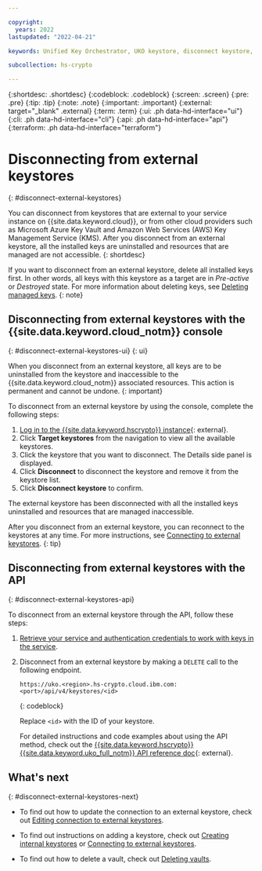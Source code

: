 ```yaml
---

copyright:
  years: 2022
lastupdated: "2022-04-21"

keywords: Unified Key Orchestrator, UKO keystore, disconnect keystore, external keystore, KMS keystore

subcollection: hs-crypto

---
```


{:shortdesc: .shortdesc}
{:codeblock: .codeblock}
{:screen: .screen}
{:pre: .pre}
{:tip: .tip}
{:note: .note}
{:important: .important}
{:external: target="_blank" .external}
{:term: .term}
{:ui: .ph data-hd-interface="ui"}
{:cli: .ph data-hd-interface="cli"}
{:api: .ph data-hd-interface="api"}
{:terraform: .ph data-hd-interface="terraform"}


# Disconnecting from external keystores
{: #disconnect-external-keystores}

You can disconnect from keystores that are external to your service instance on {{site.data.keyword.cloud}}, or from other cloud providers such as Microsoft Azure Key Vault and Amazon Web Services (AWS) Key Management Service (KMS). After you disconnect from an external keystore, all the installed keys are uninstalled and resources that are managed are not accessible.
{: shortdesc}

If you want to disconnect from an external keystore, delete all installed keys first. In other words, all keys with this keystore as a target are in _Pre-active_ or _Destroyed_ state. For more information about deleting keys, see [Deleting managed keys](/docs/hs-crypto?topic=hs-crypto-delete-managed-keys).
{: note}


## Disconnecting from external keystores with the {{site.data.keyword.cloud_notm}} console
{: #disconnect-external-keystores-ui}
{: ui}

When you disconnect from an external keystore, all keys are to be uninstalled from the keystore and inaccessible to the {{site.data.keyword.cloud_notm}} associated resources. This action is permanent and cannot be undone.
{: important}

To disconnect from an external keystore by using the console, complete the following steps:

1. [Log in to the {{site.data.keyword.hscrypto}} instance](https://cloud.ibm.com/login){: external}.
2. Click **Target keystores** from the navigation to view all the available keystores.
3. Click the keystore that you want to disconnect. The Details side panel is displayed.
4. Click **Disconnect** to disconnect the keystore and remove it from the keystore list. 
5. Click **Disconnect keystore** to confirm.

The external keystore has been disconnected with all the installed keys uninstalled and resources that are managed inaccessible.

After you disconnect from an external keystore, you can reconnect to the keystores at any time. For more instructions, see [Connecting to external keystores](/docs/hs-crypto?topic=hs-crypto-connect-external-keystores).
{: tip}



## Disconnecting from external keystores with the API
{: #disconnect-external-keystores-api}

To disconnect from an external keystore through the API, follow these steps:

1. [Retrieve your service and authentication credentials to work with keys in the service](/docs/hs-crypto?topic=hs-crypto-set-up-uko-api).
   
2. Disconnect from an external keystore by making a `DELETE` call to the following endpoint.

    ```
    https://uko.<region>.hs-crypto.cloud.ibm.com:<port>/api/v4/keystores/<id>
    ```
    {: codeblock}

    Replace `<id>` with the ID of your keystore.

    For detailed instructions and code examples about using the API method, check out the [{{site.data.keyword.hscrypto}} {{site.data.keyword.uko_full_notm}} API reference doc](/apidocs/uko#delete-keystore){: external}.



## What's next
{: #disconnect-external-keystores-next}

- To find out how to update the connection to an external keystore, check out [Editing connection to external keystores](/docs/hs-crypto?topic=hs-crypto-edit-external-keystore-connection).
  
- To find out instructions on adding a keystore, check out [Creating internal keystores](/docs/hs-crypto?topic=hs-crypto-create-internal-keystores) or [Connecting to external keystores](/docs/hs-crypto?topic=hs-crypto-connect-external-keystores).

- To find out how to delete a vault, check out [Deleting vaults](/docs/hs-crypto?topic=hs-crypto-delete-vaults).

